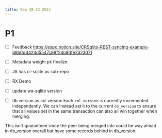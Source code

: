 ```yaml
---
title: Sep 18-22 2023
---
```

# P1
- [ ] Feedback https://expo.notion.site/CRSqlite-REST-syncing-example-69b0d4423d5547c98f24b80fe2323071
- [ ] Metadata weight pk finalize
- [ ] JS has cr-sqlite as sub-repo
- [ ] RX Demo

- [ ] update wa-sqlite version
- [ ] db version as col version
Each `col_version` is currently incremented independently. We can instead set it to the current `db_version` to ensure that all values set in the same transaction can also all win together when merging.

This isn't guaranteed since the peer being merged into could be way ahead in db_version overall but have some records behind in db_version.